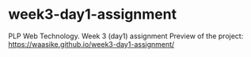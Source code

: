 # week3-day1-assignment
PLP Web Technology. Week 3 (day1) assignment
Preview of the project: 
https://waasike.github.io/week3-day1-assignment/
